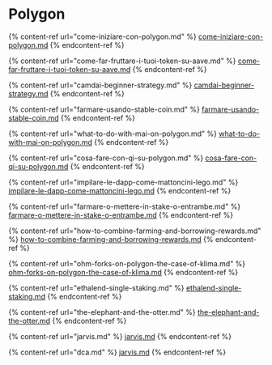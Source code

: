 # Polygon

{% content-ref url="come-iniziare-con-polygon.md" %}
[come-iniziare-con-polygon.md](come-iniziare-con-polygon.md)
{% endcontent-ref %}

{% content-ref url="come-far-fruttare-i-tuoi-token-su-aave.md" %}
[come-far-fruttare-i-tuoi-token-su-aave.md](come-far-fruttare-i-tuoi-token-su-aave.md)
{% endcontent-ref %}

{% content-ref url="camdai-beginner-strategy.md" %}
[camdai-beginner-strategy.md](camdai-beginner-strategy.md)
{% endcontent-ref %}

{% content-ref url="farmare-usando-stable-coin.md" %}
[farmare-usando-stable-coin.md](farmare-usando-stable-coin.md)
{% endcontent-ref %}

{% content-ref url="what-to-do-with-mai-on-polygon.md" %}
[what-to-do-with-mai-on-polygon.md](what-to-do-with-mai-on-polygon.md)
{% endcontent-ref %}

{% content-ref url="cosa-fare-con-qi-su-polygon.md" %}
[cosa-fare-con-qi-su-polygon.md](cosa-fare-con-qi-su-polygon.md)
{% endcontent-ref %}

{% content-ref url="impilare-le-dapp-come-mattoncini-lego.md" %}
[impilare-le-dapp-come-mattoncini-lego.md](impilare-le-dapp-come-mattoncini-lego.md)
{% endcontent-ref %}

{% content-ref url="farmare-o-mettere-in-stake-o-entrambe.md" %}
[farmare-o-mettere-in-stake-o-entrambe.md](farmare-o-mettere-in-stake-o-entrambe.md)
{% endcontent-ref %}

{% content-ref url="how-to-combine-farming-and-borrowing-rewards.md" %}
[how-to-combine-farming-and-borrowing-rewards.md](how-to-combine-farming-and-borrowing-rewards.md)
{% endcontent-ref %}

{% content-ref url="ohm-forks-on-polygon-the-case-of-klima.md" %}
[ohm-forks-on-polygon-the-case-of-klima.md](ohm-forks-on-polygon-the-case-of-klima.md)
{% endcontent-ref %}

{% content-ref url="ethalend-single-staking.md" %}
[ethalend-single-staking.md](ethalend-single-staking.md)
{% endcontent-ref %}

{% content-ref url="the-elephant-and-the-otter.md" %}
[the-elephant-and-the-otter.md](the-elephant-and-the-otter.md)
{% endcontent-ref %}

{% content-ref url="jarvis.md" %}
[jarvis.md](jarvis.md)
{% endcontent-ref %}

{% content-ref url="dca.md" %}
[jarvis.md](dca.md)
{% endcontent-ref %}
